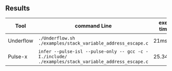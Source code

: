 ## Results

|Tool|command Line|exec time  |issues found                         |
|----------------|-------------------------------|-----------------------------|---------------------------|
|Underflow|`./Underflow.sh  ./examples/stack_variable_address_escape.c`|21ms|1 ok contract|
|Pulse-x|`infer --pulse-isl --pulse-only -- gcc -c -I./include/ ./examples/stack_variable_address_escape.c`|25.349m|1 issue found|
